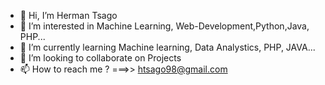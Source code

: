 - 👋 Hi, I’m Herman Tsago
- 👀 I’m interested in Machine Learning, Web-Development,Python,Java, PHP...
- 🌱 I’m currently learning Machine learning, Data Analystics, PHP, JAVA...
- 💞️ I’m looking to collaborate on Projects
- 📫 How to reach me ? ===>> htsago98@gmail.com


